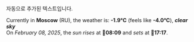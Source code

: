 
자동으로 추가된 텍스트입니다.

<!--START_SECTION:weather:moscow-->
Currently in **Moscow** (RU), the weather is: **-1.9°C** (feels like **-4.0°C**), ***clear sky***<br/>
On *February 08, 2025*, the *sun rises* at 🌅**08:09** and *sets* at 🌇**17:17**.
<!--END_SECTION:weather-->
